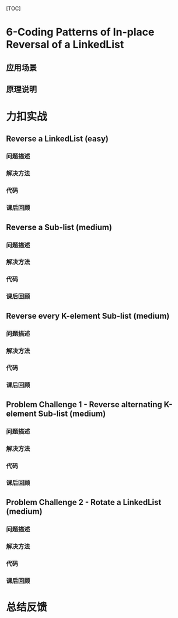 [TOC]

# 6-Coding Patterns of In-place Reversal of a LinkedList

## 应用场景

## 原理说明

# 力扣实战

## Reverse a LinkedList (easy)

### 问题描述

### 解决方法

### 代码

### 课后回顾

## Reverse a Sub-list (medium)

### 问题描述

### 解决方法

### 代码

### 课后回顾

## Reverse every K-element Sub-list (medium)

### 问题描述

### 解决方法

### 代码

### 课后回顾

## Problem Challenge 1 - Reverse alternating K-element Sub-list (medium)

### 问题描述

### 解决方法

### 代码

### 课后回顾

## Problem Challenge 2 - Rotate a LinkedList (medium)

### 问题描述

### 解决方法

### 代码

### 课后回顾

# 总结反馈